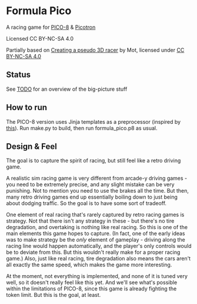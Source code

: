 # Formula Pico

A racing game for [PICO-8](https://www.lexaloffle.com/pico-8.php) & [Picotron](https://www.lexaloffle.com/picotron.php)

Licensed CC BY-NC-SA 4.0

Partially based on [Creating a pseudo 3D racer](https://www.lexaloffle.com/bbs/?tid=35868) by Mot, licensed under [CC BY-NC-SA 4.0](https://creativecommons.org/licenses/by-nc-sa/4.0/)

## Status

See [TODO](TODO.md) for an overview of the big-picture stuff

## How to run

The PICO-8 version uses Jinja templates as a preprocessor (inspired by [this](https://blog.giovanh.com/blog/2022/12/11/jinja2-as-a-pico-8-preprocessor/)).
Run make.py to build, then run formula_pico.p8 as usual.

## Design & Feel

The goal is to capture the spirit of racing, but still feel like a retro driving game.

A realistic sim racing game is very different from arcade-y driving games - you need to be extremely precise, and any slight mistake can be very punishing. Not to mention you need to use the brakes all the time. But then, many retro driving games end up essentially boiling down to just being about dodging traffic. So the goal is to have some sort of tradeoff.

One element of real racing that's rarely captured by retro racing games is strategy. Not that there isn't any strategy in these - but there's no tire degradation, and overtaking is nothing like real racing. So this is one of the main elements this game hopes to capture. (In fact, one of the early ideas was to make strategy be the _only_ element of gameplay - driving along the racing line would happen automatically, and the player's only controls would be to deviate from this. But this wouldn't really make for a proper racing game.) Also, just like real racing, tire degradation also means the cars aren't all exactly the same speed, which makes the game more interesting.

At the moment, not everything is implemented, and none of it is tuned very well, so it doesn't really feel like this yet. And we'll see what's possible within the limitations of PICO-8, since this game is already fighting the token limit. But this is the goal, at least.
